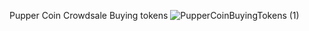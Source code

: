 Pupper Coin Crowdsale Buying tokens
![PupperCoinBuyingTokens (1)](https://user-images.githubusercontent.com/86688939/146888174-a0485638-f925-438a-bc9d-b3fdb0ac6d86.gif)
